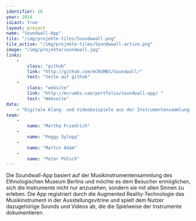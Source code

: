 ```yaml
---
identifier: 16
year: 2014
isLast: true
layout: project
name: "Soundwall-App"
tile: "/img/projekte-tiles/Soundwwall.png"
tile_active: "/img/projekte-tiles/Soundwwall-active.png"
image: "/img/projekte/soundwall.jpg"
links:
    -
        class: "github"
        link: "http://github.com/mCRUMBS/Soundwall/"
        text: "Seite auf github"
    -
        class: "website"
        link: "http://mcrumbs.com/portfolio/soundwall-app/ "
        text: "Webseite"
data:
    - "Digitale Klang- und Videobeispiele aus der Instrumentensammlung des Ethnologischen Museums Berlin"
team:
    -
        name: "Martha Friedrich"
    -
        name: "Peggy Sylopp"
    -
        name: "Martin Adam"
    -
        name: "Peter Pötsch"
---
```

Die Soundwall-App basiert auf der Musikinstrumentensammlung des Ethnologischen Museum Berlins und möchte es dem Besucher
ermöglichen, sich die Instrumente nicht nur anzusehen, sondern sie mit allen Sinnen zu erleben. Die App registriert
durch die Augmented Reality-Technologie das Musikinstrument in der Ausstellungsvitrine und spielt dem Nutzer
dazugehörige Sounds und Videos ab, die die Spielweise der Instrumente dokumentieren.